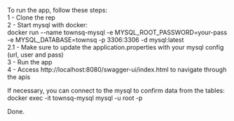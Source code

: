 To run the app, follow these steps:  
    1 - Clone the rep  
    2 - Start mysql with docker:  
            docker run --name townsq-mysql -e MYSQL_ROOT_PASSWORD=your-pass -e MYSQL_DATABASE=townsq -p 3306:3306 -d mysql:latest  
        2.1 - Make sure to update the application.properties with your mysql config (url, user and pass)  
    3 - Run the app  
    4 - Access http://localhost:8080/swagger-ui/index.html to navigate through the apis  

If necessary, you can connect to the mysql to confirm data from the tables: docker exec -it townsq-mysql mysql -u root -p

Done.
